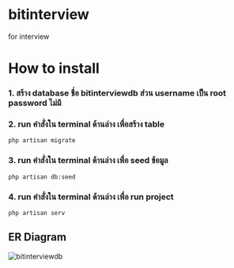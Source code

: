 # bitinterview
for interview

# How to install
### 1. สร้าง database ชื่อ bitinterviewdb ส่วน username เป็น root password ไม่มี
### 2. run คำสั่งใน terminal ด้านล่าง เพื่อสร้าง table
`php artisan migrate`
### 3. run คำสั่งใน terminal ด้านล่าง เพื่อ seed ข้อมูล
`php artisan db:seed`
### 4. run คำสั่งใน terminal ด้านล่าง เพื่อ run project
`php artisan serv`

## ER Diagram
![bitinterviewdb](https://user-images.githubusercontent.com/99132826/161448830-ff3b4cc6-9e9a-46c8-8c15-83ab832ff311.png)
